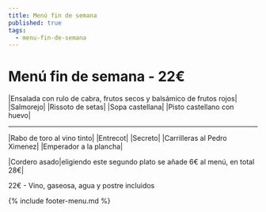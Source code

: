 ```yaml
---
title: Menú fin de semana
published: true
tags:
  - menu-fin-de-semana
---
```


# Menú fin de semana - 22€


|Ensalada con rulo de cabra, frutos secos y balsámico de frutos rojos|
|Salmorejo|
|Rissoto de setas|
|Sopa castellana|
|Pisto castellano con huevo|

------

|Rabo de toro al vino tinto|
|Entrecot|
|Secreto|
|Carrilleras al Pedro Ximenez|
|Emperador a la plancha|

|Cordero asado|eligiendo este segundo plato se añade 6€ al menú, en total 28€|

22€ - Vino, gaseosa, agua y postre incluidos

{% include footer-menu.md %}
